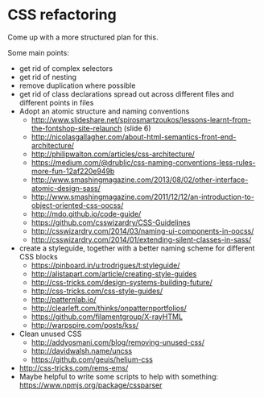 # CSS refactoring

Come up with a more structured plan for this.

Some main points:
- get rid of complex selectors
- get rid of nesting
- remove duplication where possible
- get rid of class declarations spread out across different files and different points in files
- Adopt an atomic structure and naming conventions
  - http://www.slideshare.net/spirosmartzoukos/lessons-learnt-from-the-fontshop-site-relaunch (slide 6)
  - http://nicolasgallagher.com/about-html-semantics-front-end-architecture/
  - http://philipwalton.com/articles/css-architecture/
  - https://medium.com/@drublic/css-naming-conventions-less-rules-more-fun-12af220e949b
  - http://www.smashingmagazine.com/2013/08/02/other-interface-atomic-design-sass/
  - http://www.smashingmagazine.com/2011/12/12/an-introduction-to-object-oriented-css-oocss/
  - http://mdo.github.io/code-guide/
  - https://github.com/csswizardry/CSS-Guidelines
  - http://csswizardry.com/2014/03/naming-ui-components-in-oocss/
  - http://csswizardry.com/2014/01/extending-silent-classes-in-sass/
- create a styleguide, together with a better naming scheme for different CSS blocks
  - https://pinboard.in/u:trodrigues/t:styleguide/
  - http://alistapart.com/article/creating-style-guides
  - http://css-tricks.com/design-systems-building-future/
  - http://css-tricks.com/css-style-guides/
  - http://patternlab.io/
  - http://clearleft.com/thinks/onpatternportfolios/
  - https://github.com/filamentgroup/X-rayHTML
  - http://warpspire.com/posts/kss/
- Clean unused CSS
  - http://addyosmani.com/blog/removing-unused-css/
  - http://davidwalsh.name/uncss
  - https://github.com/geuis/helium-css
- http://css-tricks.com/rems-ems/
- Maybe helpful to write some scripts to help with something: https://www.npmjs.org/package/cssparser
